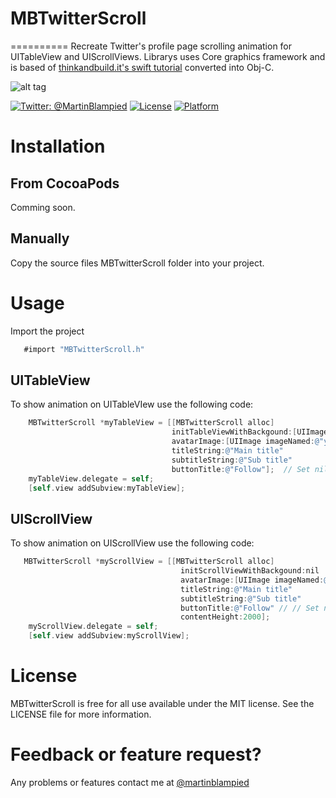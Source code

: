# MBTwitterScroll
==========
Recreate Twitter's profile page scrolling animation for UITableView and UIScrollViews. Librarys uses Core graphics framework and is based of [thinkandbuild.it's swift tutorial](http://www.thinkandbuild.it/implementing-the-twitter-ios-app-ui/) converted into Obj-C.

![alt tag](http://i.imgur.com/iz7BIxt.gif?1)


[![Twitter: @MartinBlampied](https://img.shields.io/badge/contact-@Martinblampied-blue.svg?style=flat)](https://twitter.com/martinblampied)
[![License](https://img.shields.io/cocoapods/l/TSMessages.svg?style=flat)]()
[![Platform](https://img.shields.io/cocoapods/p/TSMessages.svg?style=flat)]()


# Installation
## From CocoaPods
Comming soon.

## Manually
Copy the source files MBTwitterScroll folder into your project.


# Usage

Import the project

```objective-c
   #import "MBTwitterScroll.h"
```

## UITableView

To show animation on UITableVIew use the following code:

```objective-c
    MBTwitterScroll *myTableView = [[MBTwitterScroll alloc]
                                    initTableViewWithBackgound:[UIImage imageNamed:@"your image"]
                                    avatarImage:[UIImage imageNamed:@"your avatar"]
                                    titleString:@"Main title"
                                    subtitleString:@"Sub title"
                                    buttonTitle:@"Follow"];  // Set nil for no button
    myTableView.delegate = self;
    [self.view addSubview:myTableView];
```

## UIScrollView

To show animation on UIScrollView use the following code:

```objective-c
   MBTwitterScroll *myScrollView = [[MBTwitterScroll alloc]
                                      initScrollViewWithBackgound:nil
                                      avatarImage:[UIImage imageNamed:@"avatar.png"]
                                      titleString:@"Main title"
                                      subtitleString:@"Sub title"
                                      buttonTitle:@"Follow" // // Set nil for no button
                                      contentHeight:2000];
    myScrollView.delegate = self;
    [self.view addSubview:myScrollView];
```

# License
MBTwitterScroll is free for all use available under the MIT license. See the LICENSE file for more information.

# Feedback or feature request?
Any problems or features contact me at [@martinblampied](https://twitter.com/martinblampied)
